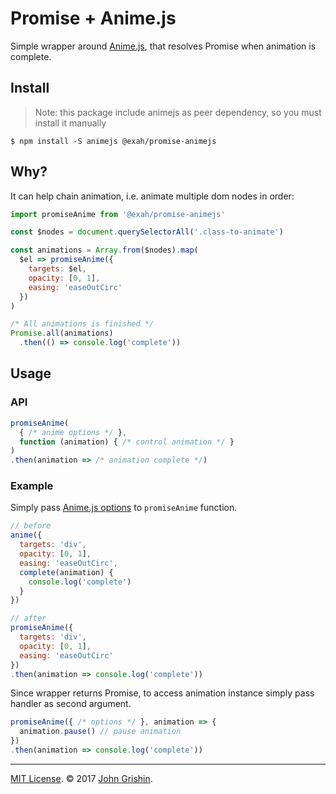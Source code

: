 # Promise + Anime.js

Simple wrapper around [Anime.js](https://github.com/juliangarnier/anime), that resolves Promise when animation is complete.


## Install

> Note: this package include animejs as peer dependency, so you must install it manually

```shell
$ npm install -S animejs @exah/promise-animejs
```


## Why?

It can help chain animation, i.e. animate multiple dom nodes in order:

```js
import promiseAnime from '@exah/promise-animejs'

const $nodes = document.querySelectorAll('.class-to-animate')

const animations = Array.from($nodes).map(
  $el => promiseAnime({
    targets: $el,
    opacity: [0, 1],
    easing: 'easeOutCirc'
  })
)

/* All animations is finished */
Promise.all(animations)
  .then(() => console.log('complete'))
```


## Usage

### API

```js
promiseAnime(
  { /* anime options */ }, 
  function (animation) { /* control animation */ }
)
.then(animation => /* animation complete */)
```

### Example

Simply pass [Anime.js options](https://github.com/juliangarnier/anime#api) to `promiseAnime` function.

```js
// before
anime({
  targets: 'div',
  opacity: [0, 1],
  easing: 'easeOutCirc',
  complete(animation) {
    console.log('complete')
  }
})

// after
promiseAnime({
  targets: 'div',
  opacity: [0, 1],
  easing: 'easeOutCirc'
})
.then(animation => console.log('complete'))
``` 


Since wrapper returns Promise, to access animation instance simply pass handler as second argument.

```js
promiseAnime({ /* options */ }, animation => {
  animation.pause() // pause animation
})
.then(animation => console.log('complete'))
```


---
[MIT License](LICENSE.md). © 2017 [John Grishin](https://twitter.com/exah).
